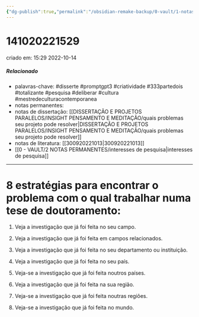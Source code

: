 ```yaml
---
{"dg-publish":true,"permalink":"/obsidian-remake-backup/0-vault/1-notas-literais/insight-pensamento-e-meditacao/8-estrategias-para-encontrar-o-problema-com-o-qual-trabalhar-numa-tese/","tags":["disserte","promptgpt3","criatividade","333partedois","totalizante","pesquisa","deliberar","cultura","mestredeculturacontemporanea"],"dgHomeLink":true,"dgShowLocalGraph":true,"dgShowFileTree":true,"dgEnableSearch":true,"noteIcon":""}
---
```


# 141020221529
criado em: 15:29 2022-10-14

##### Relacionado
- palavras-chave: #disserte #promptgpt3 #criatividade #333partedois #totalizante #pesquisa #deliberar #cultura #mestredeculturacontemporanea   
- notas permanentes: 
- notas de dissertação: [[DISSERTAÇÃO E PROJETOS PARALELOS/INSIGHT PENSAMENTO E MEDITAÇÃO/quais problemas seu projeto pode resolver\|DISSERTAÇÃO E PROJETOS PARALELOS/INSIGHT PENSAMENTO E MEDITAÇÃO/quais problemas seu projeto pode resolver]]
- notas de literatura: [[300920221013\|300920221013]]
- [[0 - VAULT/2 NOTAS PERMANENTES/interesses de pesquisa\|interesses de pesquisa]]

---
# 8 estratégias para encontrar o problema com o qual trabalhar numa tese de doutoramento:

1. Veja a investigação que já foi feita no seu campo.

2. Veja a investigação que já foi feita em campos relacionados.

3. Veja a investigação que já foi feita no seu departamento ou instituição.

4. Veja a investigação que já foi feita no seu país.

5. Veja-se a investigação que já foi feita noutros países.

6. Veja a investigação que já foi feita na sua região.

7. Veja-se a investigação que já foi feita noutras regiões.

8. Veja-se a investigação que já foi feita no mundo.
